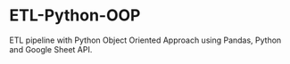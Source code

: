 # ETL-Python-OOP
ETL pipeline with Python Object Oriented Approach using Pandas, Python and Google Sheet API. 
